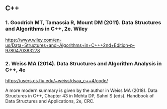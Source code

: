 ## C++

### 1. Goodrich MT, Tamassia R, Mount DM (2011). Data Structures and Algorithms in C++, 2e. Wiley

https://www.wiley.com/en-us/Data+Structures+and+Algorithms+in+C+++2nd+Edition-p-9780470383278

### 2. Weiss MA (2014). Data Structures and Algorithm Analysis in C++, 4e

https://users.cs.fiu.edu/~weiss/dsaa_c++4/code/

A more modern summary is given by the author in Weiss MA (2018). Data Structures in C++, Chapter 43 in 
Mehta DP, Sahni S (eds). Handbook of Data Structures and Applications, 2e, CRC.
